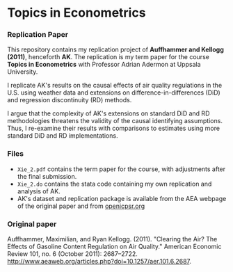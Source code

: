 # Topics in Econometrics

### Replication Paper

This repository contains my replication project of **Auffhammer and Kellogg (2011)**, henceforth **AK**. The replication is my term paper for the course **Topics in Econometrics** with Professor Adrian Adermon at Uppsala University.

I replicate AK's results on the causal effects of air quality regulations in the U.S. using weather data and extensions on difference-in-differences (DiD) and regression discontinuity (RD) methods.

I argue that the complexity of AK's extensions on standard DiD and RD methodologies threatens the validity of the causal identifying assumptions. Thus, I re-examine their results with comparisons to estimates using more standard DiD and RD implementations.

### Files
* `Xie_2.pdf` contains the term paper for the course, with adjustments after the final submission.
* `Xie_2.do` contains the stata code containing my own replication and analysis of AK.
* AK's dataset and replication package is available from the AEA webpage of the original paper and from [openicpsr.org](https://www.openicpsr.org/openicpsr/project/112465/version/V1/view)

### Original paper
Auffhammer, Maximilian, and Ryan Kellogg. (2011). "Clearing the Air? The Effects of
Gasoline Content Regulation on Air Quality." American Economic Review 101, no. 6 (October
2011): 2687–2722. http://www.aeaweb.org/articles.php?doi=10.1257/aer.101.6.2687.
